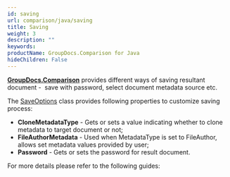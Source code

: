 ```yaml
---
id: saving
url: comparison/java/saving
title: Saving
weight: 3
description: ""
keywords: 
productName: GroupDocs.Comparison for Java
hideChildren: False
---
```

**[GroupDocs.Comparison](https://products.groupdocs.com/comparison/java)** provides different ways of saving resultant document -  save with password, select document metadata source etc.

The [SaveOptions](https://apireference.groupdocs.com/comparison/java/com.groupdocs.comparison.options.save/SaveOptions) class provides following properties to customize saving process:

*   **CloneMetadataType** - Gets or sets a value indicating whether to clone metadata to target document or not;
*   **FileAuthorMetadata** - Used when MetadataType is set to FileAuthor, allows set metadata values provided by user;
*   **Password** - Gets or sets the password for result document.  
      
    

For more details please refer to the following guides:
